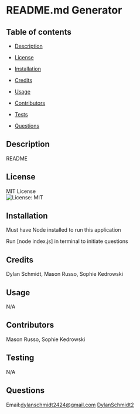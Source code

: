 # README.md Generator 

  ## Table of contents 

  - [Description](#description) 

  - [License](#license) 

  - [Installation](#installation) 

  - [Credits](#credits) 

  - [Usage](#usage) 

  - [Contributors](#contributors) 

  - [Tests](#tests) 

  - [Questions](#questions) 

  ## Description 
 README 

  ## License 
 MIT License  
  ![License: MIT](https://img.shields.io/badge/License-MIT-yellow.svg) 

  ## Installation 
 Must have Node installed to run this application
 
 Run [node index.js] in terminal to initiate questions

  ## Credits 
 Dylan Schmidt, Mason Russo, Sophie Kedrowski

  ## Usage 
  N/A

  ## Contributors 
 Mason Russo, Sophie Kedrowski

  ## Testing 
 N/A 

  ## Questions 
 Email:dylanschmidt2424@gmail.com 
 [DylanSchmidt2](https://www.github.com/DylanSchmidt2) 


